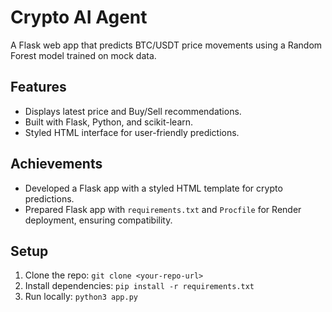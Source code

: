 # Crypto AI Agent

A Flask web app that predicts BTC/USDT price movements using a Random Forest model trained on mock data.

## Features
- Displays latest price and Buy/Sell recommendations.
- Built with Flask, Python, and scikit-learn.
- Styled HTML interface for user-friendly predictions.

## Achievements
- Developed a Flask app with a styled HTML template for crypto predictions.
- Prepared Flask app with `requirements.txt` and `Procfile` for Render deployment, ensuring compatibility.

## Setup
1. Clone the repo: `git clone <your-repo-url>`
2. Install dependencies: `pip install -r requirements.txt`
3. Run locally: `python3 app.py`